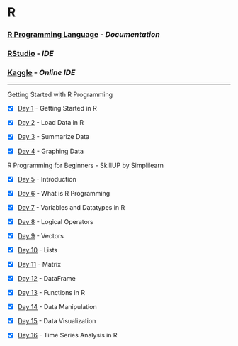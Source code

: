 # R 

### [R Programming Language](https://www.r-project.org/) - _Documentation_

### [RStudio](https://www.rstudio.com/) - _IDE_

### [Kaggle](https://www.kaggle.com/) - _Online IDE_

---

Getting Started with R Programming

- [x] [Day 1](https://www.kaggle.com/code/ameythakur20/day-1-getting-started-in-r) - Getting Started in R
- [x] [Day 2](https://www.kaggle.com/code/ameythakur20/day-2-load-data-into-r/notebook) - Load Data in R
- [x] [Day 3](https://www.kaggle.com/ameythakur20/day-3-summarize-data) - Summarize Data
- [x] [Day 4](https://www.kaggle.com/ameythakur20/day-4-graphing-data) - Graphing Data


R Programming for Beginners - SkillUP by Simplilearn

- [x] [Day 5](https://www.r-project.org/about.html) - Introduction
- [x] [Day 6](https://www.w3schools.com/r/r_intro.asp) - What is R Programming
- [x] [Day 7](https://www.kaggle.com/code/megasatish/variables-and-datatype-in-r) - Variables and Datatypes in R
- [x] [Day 8](https://www.kaggle.com/code/megasatish/variables-and-datatype-in-r) - Logical Operators
- [x] [Day 9](https://www.kaggle.com/code/megasatish/vectors-lists-matrix-in-r) - Vectors
- [x] [Day 10](https://www.kaggle.com/code/megasatish/vectors-lists-matrix-in-r) - Lists
- [x] [Day 11](https://www.kaggle.com/code/megasatish/vectors-lists-matrix-in-r) - Matrix
- [x] [Day 12](https://www.kaggle.com/code/megasatish/dataframes-data-visualization) - DataFrame
- [x] [Day 13](https://www.kaggle.com/code/megasatish/functions-in-r) - Functions in R
- [x] [Day 14](https://www.kaggle.com/code/megasatish/data-manipulation-in-r) - Data Manipulation
- [x] [Day 15](https://www.kaggle.com/code/megasatish/data-visualization) - Data Visualization
- [x] [Day 16](https://www.kaggle.com/code/megasatish/time-series-analysis-in-r) - Time Series Analysis in R




